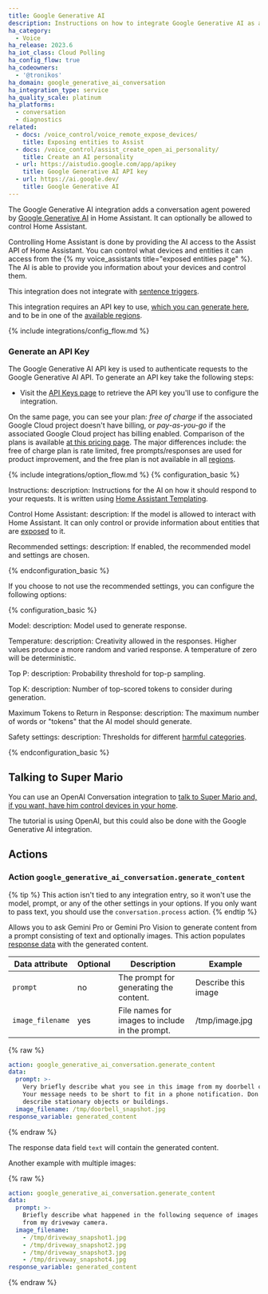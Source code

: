 ```yaml
---
title: Google Generative AI
description: Instructions on how to integrate Google Generative AI as a conversation agent
ha_category:
  - Voice
ha_release: 2023.6
ha_iot_class: Cloud Polling
ha_config_flow: true
ha_codeowners:
  - '@tronikos'
ha_domain: google_generative_ai_conversation
ha_integration_type: service
ha_quality_scale: platinum
ha_platforms:
  - conversation
  - diagnostics
related:
  - docs: /voice_control/voice_remote_expose_devices/
    title: Exposing entities to Assist
  - docs: /voice_control/assist_create_open_ai_personality/
    title: Create an AI personality
  - url: https://aistudio.google.com/app/apikey
    title: Google Generative AI API key
  - url: https://ai.google.dev/
    title: Google Generative AI
---
```


The Google Generative AI integration adds a conversation agent powered by [Google Generative AI](https://ai.google.dev/) in Home Assistant. It can optionally be allowed to control Home Assistant.

Controlling Home Assistant is done by providing the AI access to the Assist API of Home Assistant. You can control what devices and entities it can access from the {% my voice_assistants title="exposed entities page" %}. The AI is able to provide you information about your devices and control them.

This integration does not integrate with [sentence triggers](/docs/automation/trigger/#sentence-trigger).

This integration requires an API key to use, [which you can generate here](https://aistudio.google.com/app/apikey), and to be in one of the [available regions](https://ai.google.dev/gemini-api/docs/available-regions).

{% include integrations/config_flow.md %}

### Generate an API Key

The Google Generative AI API key is used to authenticate requests to the Google Generative AI API. To generate an API key take the following steps:

- Visit the [API Keys page](https://aistudio.google.com/app/apikey) to retrieve the API key you'll use to configure the integration.

On the same page, you can see your plan: *free of charge* if the associated Google Cloud project doesn't have billing, or *pay-as-you-go* if the associated Google Cloud project has billing enabled.
Comparison of the plans is available [at this pricing page](https://ai.google.dev/pricing). The major differences include: the free of charge plan is rate limited, free prompts/responses are used for product improvement, and the free plan is not available in all [regions](https://ai.google.dev/gemini-api/docs/available-regions).

{% include integrations/option_flow.md %}
{% configuration_basic %}

Instructions:
  description: Instructions for the AI on how it should respond to your requests. It is written using [Home Assistant Templating](/docs/configuration/templating/).

Control Home Assistant:
  description: If the model is allowed to interact with Home Assistant. It can only control or provide information about entities that are [exposed](/voice_control/voice_remote_expose_devices/) to it.

Recommended settings:
  description: If enabled, the recommended model and settings are chosen.

{% endconfiguration_basic %}

If you choose to not use the recommended settings, you can configure the following options:

{% configuration_basic %}

Model:
  description: Model used to generate response.

Temperature:
  description: Creativity allowed in the responses. Higher values produce a more random and varied response. A temperature of zero will be deterministic.

Top P:
  description: Probability threshold for top-p sampling.

Top K:
  description: Number of top-scored tokens to consider during generation.

Maximum Tokens to Return in Response:
  description: The maximum number of words or "tokens" that the AI model should generate.

Safety settings:
  description: Thresholds for different [harmful categories](https://ai.google.dev/gemini-api/docs/safety-settings).

{% endconfiguration_basic %}

## Talking to Super Mario

You can use an OpenAI Conversation integration to [talk to Super Mario and, if you want, have him control devices in your home](/voice_control/assist_create_open_ai_personality/).

The tutorial is using OpenAI, but this could also be done with the Google Generative AI integration.

## Actions

### Action `google_generative_ai_conversation.generate_content`

{% tip %}
This action isn't tied to any integration entry, so it won't use the model, prompt, or any of the other settings in your options. If you only want to pass text, you should use the `conversation.process` action.
{% endtip %}

Allows you to ask Gemini Pro or Gemini Pro Vision to generate content from a prompt consisting of text and optionally images.
This action populates [response data](/docs/scripts/service-calls#use-templates-to-handle-response-data) with the generated content.

| Data attribute | Optional | Description                                     | Example             |
| ---------------------- | -------- | ----------------------------------------------- | ------------------- |
| `prompt`               | no       | The prompt for generating the content.          | Describe this image |
| `image_filename`       | yes      | File names for images to include in the prompt. | /tmp/image.jpg      |

{% raw %}
```yaml
action: google_generative_ai_conversation.generate_content
data:
  prompt: >-
    Very briefly describe what you see in this image from my doorbell camera.
    Your message needs to be short to fit in a phone notification. Don't
    describe stationary objects or buildings.
  image_filename: /tmp/doorbell_snapshot.jpg
response_variable: generated_content
```
{% endraw %}

The response data field `text` will contain the generated content.

Another example with multiple images:

{% raw %}
```yaml
action: google_generative_ai_conversation.generate_content
data:
  prompt: >-
    Briefly describe what happened in the following sequence of images
    from my driveway camera.
  image_filename:
    - /tmp/driveway_snapshot1.jpg
    - /tmp/driveway_snapshot2.jpg
    - /tmp/driveway_snapshot3.jpg
    - /tmp/driveway_snapshot4.jpg
response_variable: generated_content
```
{% endraw %}
